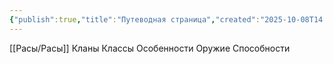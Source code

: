```yaml
---
{"publish":true,"title":"Путеводная страница","created":"2025-10-08T14:36:17.942+02:00","modified":"2025-10-08T15:50:12.837+02:00","cssclasses":""}
---
```



[[Расы/Расы]]
Кланы
Классы
Особенности
Оружие
Способности 
